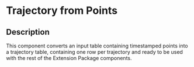 # Trajectory from Points


## Description

This component converts an input table containing timestamped points into a trajectory table, containing one row per trajectory and ready to be used with the rest of the Extension Package components.
